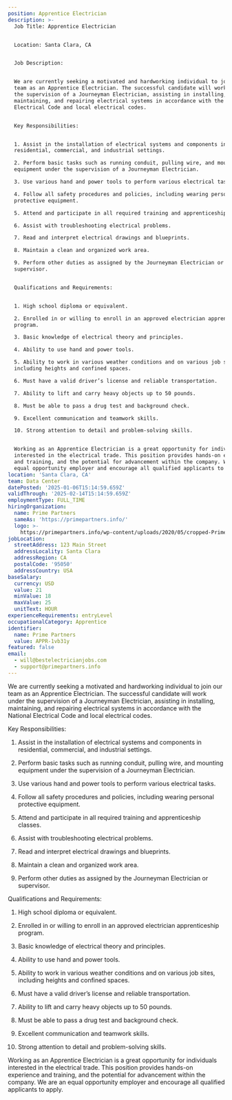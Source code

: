 ```yaml
---
position: Apprentice Electrician
description: >-
  Job Title: Apprentice Electrician 


  Location: Santa Clara, CA 


  Job Description:


  We are currently seeking a motivated and hardworking individual to join our
  team as an Apprentice Electrician. The successful candidate will work under
  the supervision of a Journeyman Electrician, assisting in installing,
  maintaining, and repairing electrical systems in accordance with the National
  Electrical Code and local electrical codes.


  Key Responsibilities:


  1. Assist in the installation of electrical systems and components in
  residential, commercial, and industrial settings.

  2. Perform basic tasks such as running conduit, pulling wire, and mounting
  equipment under the supervision of a Journeyman Electrician.

  3. Use various hand and power tools to perform various electrical tasks.

  4. Follow all safety procedures and policies, including wearing personal
  protective equipment.

  5. Attend and participate in all required training and apprenticeship classes.

  6. Assist with troubleshooting electrical problems.

  7. Read and interpret electrical drawings and blueprints.

  8. Maintain a clean and organized work area.

  9. Perform other duties as assigned by the Journeyman Electrician or
  supervisor.


  Qualifications and Requirements:


  1. High school diploma or equivalent.

  2. Enrolled in or willing to enroll in an approved electrician apprenticeship
  program.

  3. Basic knowledge of electrical theory and principles.

  4. Ability to use hand and power tools.

  5. Ability to work in various weather conditions and on various job sites,
  including heights and confined spaces.

  6. Must have a valid driver’s license and reliable transportation.

  7. Ability to lift and carry heavy objects up to 50 pounds.

  8. Must be able to pass a drug test and background check.

  9. Excellent communication and teamwork skills.

  10. Strong attention to detail and problem-solving skills.


  Working as an Apprentice Electrician is a great opportunity for individuals
  interested in the electrical trade. This position provides hands-on experience
  and training, and the potential for advancement within the company. We are an
  equal opportunity employer and encourage all qualified applicants to apply.
location: 'Santa Clara, CA'
team: Data Center
datePosted: '2025-01-06T15:14:59.659Z'
validThrough: '2025-02-14T15:14:59.659Z'
employmentType: FULL_TIME
hiringOrganization:
  name: Prime Partners
  sameAs: 'https://primepartners.info/'
  logo: >-
    https://primepartners.info/wp-content/uploads/2020/05/cropped-Prime-Partners-Logo-NO-BG-1-1.png
jobLocation:
  streetAddress: 123 Main Street
  addressLocality: Santa Clara
  addressRegion: CA
  postalCode: '95050'
  addressCountry: USA
baseSalary:
  currency: USD
  value: 21
  minValue: 18
  maxValue: 25
  unitText: HOUR
experienceRequirements: entryLevel
occupationalCategory: Apprentice
identifier:
  name: Prime Partners
  value: APPR-1vb31y
featured: false
email:
  - will@bestelectricianjobs.com
  - support@primepartners.info
---
```


We are currently seeking a motivated and hardworking individual to join our
  team as an Apprentice Electrician. The successful candidate will work under
  the supervision of a Journeyman Electrician, assisting in installing,
  maintaining, and repairing electrical systems in accordance with the National
  Electrical Code and local electrical codes.


  Key Responsibilities:


  1. Assist in the installation of electrical systems and components in
  residential, commercial, and industrial settings.

  2. Perform basic tasks such as running conduit, pulling wire, and mounting
  equipment under the supervision of a Journeyman Electrician.

  3. Use various hand and power tools to perform various electrical tasks.

  4. Follow all safety procedures and policies, including wearing personal
  protective equipment.

  5. Attend and participate in all required training and apprenticeship classes.

  6. Assist with troubleshooting electrical problems.

  7. Read and interpret electrical drawings and blueprints.

  8. Maintain a clean and organized work area.

  9. Perform other duties as assigned by the Journeyman Electrician or
  supervisor.


  Qualifications and Requirements:


  1. High school diploma or equivalent.

  2. Enrolled in or willing to enroll in an approved electrician apprenticeship
  program.

  3. Basic knowledge of electrical theory and principles.

  4. Ability to use hand and power tools.

  5. Ability to work in various weather conditions and on various job sites,
  including heights and confined spaces.

  6. Must have a valid driver’s license and reliable transportation.

  7. Ability to lift and carry heavy objects up to 50 pounds.

  8. Must be able to pass a drug test and background check.

  9. Excellent communication and teamwork skills.

  10. Strong attention to detail and problem-solving skills.


  Working as an Apprentice Electrician is a great opportunity for individuals
  interested in the electrical trade. This position provides hands-on experience
  and training, and the potential for advancement within the company. We are an
  equal opportunity employer and encourage all qualified applicants to apply.
